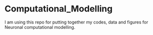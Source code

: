 # Computational_Modelling

I am using this repo for putting together my codes, data and figures for Neuronal computational modelling.
